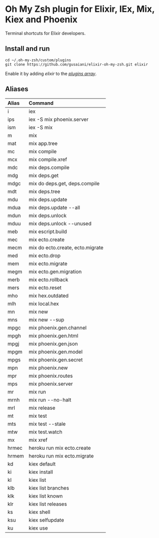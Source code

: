 # Oh My Zsh plugin for Elixir, IEx, Mix, Kiex and Phoenix

Terminal shortcuts for Elixir developers.

## Install and run
```
cd ~/.oh-my-zsh/custom/plugins
git clone https://github.com/gusaiani/elixir-oh-my-zsh.git elixir
```

Enable it by adding _elixir_ to the [_plugins array_](https://github.com/robbyrussell/oh-my-zsh/blob/master/templates/zshrc.zsh-template#L48).

## Aliases

| Alias                    | Command                          
| :------------------------| :--------------------------------
| i                        | iex                              
| ips                      | iex -S mix phoenix.server        
| ism                      | iex -S mix                       
| m                        | mix
| mat                      | mix app.tree
| mc                       | mix compile                      
| mcx                      | mix compile.xref
| mdc                      | mix deps.compile                 
| mdg                      | mix deps.get                     
| mdgc                     | mix do deps.get, deps.compile    
| mdt                      | mix deps.tree
| mdu                      | mix deps.update                  
| mdua                     | mix deps.update --all            
| mdun                     | mix deps.unlock                  
| mduu                     | mix deps.unlock --unused
| meb                      | mix escript.build                
| mec                      | mix ecto.create                  
| mecm                     | mix do ecto.create, ecto.migrate
| med                      | mix ecto.drop                    
| mem                      | mix ecto.migrate                 
| megm                     | mix ecto.gen.migration           
| merb                     | mix ecto.rollback                
| mers                     | mix ecto.reset                   
| mho                      | mix hex.outdated
| mlh                      | mix local.hex
| mn                       | mix new                          
| mns                      | mix new --sup                    
| mpgc                     | mix phoenix.gen.channel          
| mpgh                     | mix phoenix.gen.html             
| mpgj                     | mix phoenix.gen.json             
| mpgm                     | mix phoenix.gen.model            
| mpgs                     | mix phoenix.gen.secret           
| mpn                      | mix phoenix.new                  
| mpr                      | mix phoenix.routes               
| mps                      | mix phoenix.server               
| mr                       | mix run                          
| mrnh                     | mix run --no-halt
| mrl                      | mix release
| mt                       | mix test                         
| mts                      | mix test --stale
| mtw                      | mix test.watch
| mx                       | mix xref
| hrmec                    | heroku run mix ecto.create       
| hrmem                    | heroku run mix ecto.migrate      
| kd                       | kiex default
| ki                       | kiex install
| kl                       | kiex list
| klb                      | kiex list branches
| klk                      | kiex list known
| klr                      | kiex list releases
| ks                       | kiex shell
| ksu                      | kiex selfupdate
| ku                       | kiex use
